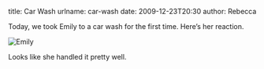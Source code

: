 title: Car Wash
urlname: car-wash
date: 2009-12-23T20:30
author: Rebecca

Today, we took Emily to a car wash for the first time. Here&#x02bc;s her
reaction.

![Emily][a]

[a]: {static}/images/2009-12-23-emily.jpg

Looks like she handled it pretty well.
